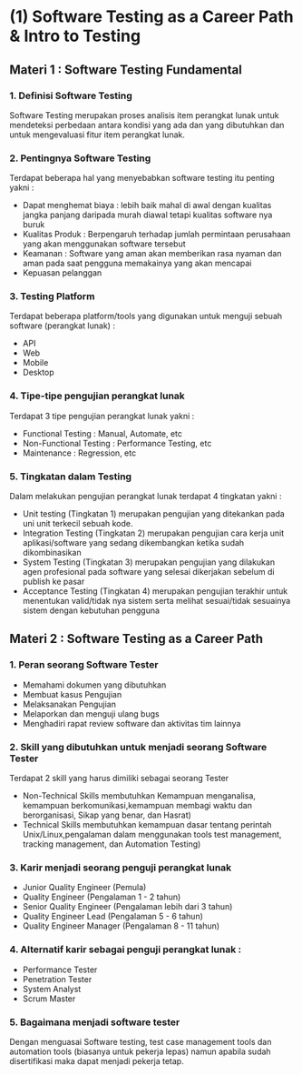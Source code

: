 # (1) Software Testing as a Career Path & Intro to Testing
## Materi 1 : Software Testing Fundamental
### 1. Definisi Software Testing
Software Testing merupakan proses analisis item perangkat lunak untuk mendeteksi perbedaan antara kondisi yang ada dan yang dibutuhkan dan untuk mengevaluasi fitur item perangkat lunak.
### 2. Pentingnya Software Testing
Terdapat beberapa hal yang menyebabkan software testing itu penting yakni :
- Dapat menghemat biaya : lebih baik mahal di awal dengan kualitas jangka panjang daripada murah diawal tetapi kualitas software nya buruk
- Kualitas Produk : Berpengaruh terhadap jumlah permintaan perusahaan yang akan menggunakan software tersebut
- Keamanan : Software yang aman akan memberikan rasa nyaman dan aman pada saat pengguna memakainya yang akan mencapai
- Kepuasan pelanggan
### 3. Testing Platform
Terdapat beberapa platform/tools yang digunakan untuk menguji sebuah software (perangkat lunak) :
- API
- Web
- Mobile
- Desktop
### 4. Tipe-tipe pengujian perangkat lunak
Terdapat 3 tipe pengujian perangkat lunak yakni :
- Functional Testing : Manual, Automate, etc
- Non-Functional Testing : Performance Testing, etc
- Maintenance : Regression, etc
### 5. Tingkatan dalam Testing
Dalam melakukan pengujian perangkat lunak terdapat 4 tingkatan yakni :
- Unit testing (Tingkatan 1) merupakan pengujian yang ditekankan pada uni unit terkecil sebuah kode.
- Integration Testing (Tingkatan 2) merupakan pengujian cara kerja unit aplikasi/software yang sedang dikembangkan ketika sudah dikombinasikan
- System Testing (Tingkatan 3) merupakan pengujian yang dilakukan agen profesional pada software yang selesai dikerjakan sebelum di publish ke pasar
- Acceptance Testing (Tingkatan 4) merupakan pengujian terakhir untuk menentukan valid/tidak nya sistem serta melihat sesuai/tidak sesuainya sistem dengan kebutuhan pengguna

## Materi 2 : Software Testing as a Career Path
### 1. Peran seorang Software Tester
- Memahami dokumen yang dibutuhkan
- Membuat kasus Pengujian
- Melaksanakan Pengujian
- Melaporkan dan menguji ulang bugs 
- Menghadiri rapat review software dan aktivitas tim lainnya
### 2. Skill yang dibutuhkan untuk menjadi seorang Software Tester
Terdapat 2 skill yang harus dimiliki sebagai seorang Tester
- Non-Technical Skills membutuhkan Kemampuan menganalisa, kemampuan berkomunikasi,kemampuan membagi waktu dan berorganisasi, Sikap yang benar, dan Hasrat)    
- Technical Skills membutuhkan kemampuan dasar tentang perintah Unix/Linux,pengalaman dalam menggunakan tools test management, tracking management, dan Automation Testing)
### 3. Karir menjadi seorang penguji perangkat lunak
- Junior Quality Engineer (Pemula)
- Quality Engineer (Pengalaman 1 - 2 tahun)
- Senior Quality Engineer (Pengalaman lebih dari 3 tahun)
- Quality Engineer Lead (Pengalaman 5 - 6 tahun)
- Quality Engineer Manager (Pengalaman 8 - 11 tahun)
### 4. Alternatif karir sebagai penguji perangkat lunak :
- Performance Tester
- Penetration Tester
- System Analyst
- Scrum Master
### 5. Bagaimana menjadi software tester 
Dengan menguasai Software testing, test case management tools dan automation tools (biasanya untuk pekerja lepas) namun apabila sudah disertifikasi maka dapat menjadi pekerja tetap.


